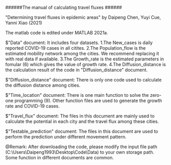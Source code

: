 ######The manual of calculating travel fluxes ######

"Determining travel fluxes in epidemic areas" by Daipeng Chen, Yuyi Cue, Yanni Xiao (2021)

The matlab code is edited under MATLAB 2021a.

$"Data" document:
              It includes four datasets.
              1.The New_cases is daily reported COVID-19 cases in all citites. 
              2.The Population_flow is the estimated mobility network among the cities. We recommend
                 replacing it with real data if available.
              3.The Growth_rate is the estimated parameters in fomular (6) which gives the value of growth rate.
              4.The Diffusion_distance is the calculation result of the code in "Diffusion_distance" document.

$"Diffusion_distance" document:
              There is only one code used to calculate the diffusion distance among cities.

$"Time_location" document:
              There is one main function to solve the zero-one programming (9). Other function files are used
              to generate the growth rate and COVID-19 cases.

$"Travel_flux" document:
              The files in this document are mainly used to calculate the potential in each city and the travel flux 
              among these cities.

$"Testable_prediction" document:
              The files in this document are used to perform the prediction under different movement pattern. 

@Remark: After downloading the code, please modify the input file path (C:\Users\Daipeng1993\Desktop\Code\Data\) to your own storage path. Some function in different documents are common.
